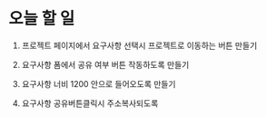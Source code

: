 # 오늘 할 일

1. 프로젝트 페이지에서 요구사항 선택시 프로젝트로 이동하는 버튼 만들기

2. 요구사항 폼에서 공유 여부 버튼 작동하도록 만들기

3. 요구사항 너비 1200 안으로 들어오도록 만들기

4. 요구사항 공유버튼클릭시 주소복사되도록
